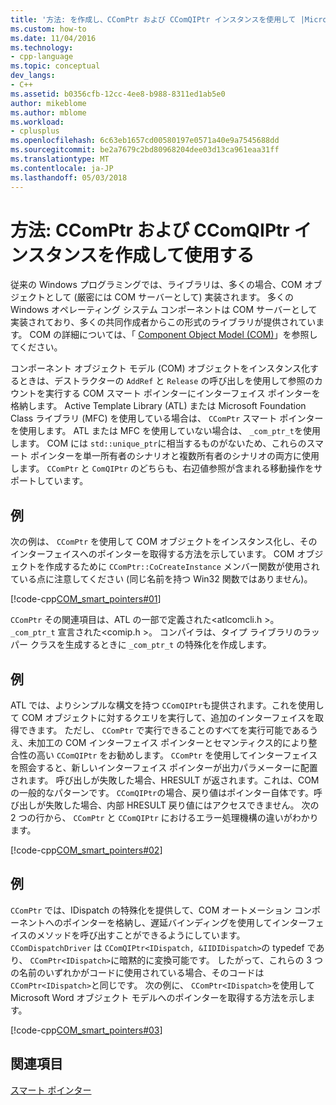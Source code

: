 ```yaml
---
title: '方法: を作成し、CComPtr および CComQIPtr インスタンスを使用して |Microsoft ドキュメント'
ms.custom: how-to
ms.date: 11/04/2016
ms.technology:
- cpp-language
ms.topic: conceptual
dev_langs:
- C++
ms.assetid: b0356cfb-12cc-4ee8-b988-8311ed1ab5e0
author: mikeblome
ms.author: mblome
ms.workload:
- cplusplus
ms.openlocfilehash: 6c63eb1657cd00580197e0571a40e9a7545688dd
ms.sourcegitcommit: be2a7679c2bd80968204dee03d13ca961eaa31ff
ms.translationtype: MT
ms.contentlocale: ja-JP
ms.lasthandoff: 05/03/2018
---
```

# <a name="how-to-create-and-use-ccomptr-and-ccomqiptr-instances"></a>方法: CComPtr および CComQIPtr インスタンスを作成して使用する
従来の Windows プログラミングでは、ライブラリは、多くの場合、COM オブジェクトとして (厳密には COM サーバーとして) 実装されます。 多くの Windows オペレーティング システム コンポーネントは COM サーバーとして実装されており、多くの共同作成者からこの形式のライブラリが提供されています。 COM の詳細については、「 [Component Object Model (COM)](http://msdn.microsoft.com/en-us/3578ca42-a4b6-44b3-ad5b-aeb5fa61f3f4)」を参照してください。  
  
 コンポーネント オブジェクト モデル (COM) オブジェクトをインスタンス化するときは、デストラクターの `AddRef` と `Release` の呼び出しを使用して参照のカウントを実行する COM スマート ポインターにインターフェイス ポインターを格納します。 Active Template Library (ATL) または Microsoft Foundation Class ライブラリ (MFC) を使用している場合は、 `CComPtr` スマート ポインターを使用します。 ATL または MFC を使用していない場合は、 `_com_ptr_t`を使用します。 COM には `std::unique_ptr`に相当するものがないため、これらのスマート ポインターを単一所有者のシナリオと複数所有者のシナリオの両方に使用します。 `CComPtr` と `ComQIPtr` のどちらも、右辺値参照が含まれる移動操作をサポートしています。  
  
## <a name="example"></a>例  
 次の例は、 `CComPtr` を使用して COM オブジェクトをインスタンス化し、そのインターフェイスへのポインターを取得する方法を示しています。 COM オブジェクトを作成するために `CComPtr::CoCreateInstance` メンバー関数が使用されている点に注意してください (同じ名前を持つ Win32 関数ではありません)。  
  
 [!code-cpp[COM_smart_pointers#01](../cpp/codesnippet/CPP/how-to-create-and-use-ccomptr-and-ccomqiptr-instances_1.cpp)]  
  
 `CComPtr` その関連項目は、ATL の一部で定義された\<atlcomcli.h >。 `_com_ptr_t` 宣言された\<comip.h >。 コンパイラは、タイプ ライブラリのラッパー クラスを生成するときに `_com_ptr_t` の特殊化を作成します。  
  
## <a name="example"></a>例  
 ATL では、よりシンプルな構文を持つ `CComQIPtr`も提供されます。これを使用して COM オブジェクトに対するクエリを実行して、追加のインターフェイスを取得できます。 ただし、 `CComPtr` で実行できることのすべてを実行可能であるうえ、未加工の COM インターフェイス ポインターとセマンティクス的により整合性の高い `CComQIPtr` をお勧めします。 `CComPtr` を使用してインターフェイスを照会すると、新しいインターフェイス ポインターが出力パラメーターに配置されます。 呼び出しが失敗した場合、HRESULT が返されます。これは、COM の一般的なパターンです。 `CComQIPtr`の場合、戻り値はポインター自体です。呼び出しが失敗した場合、内部 HRESULT 戻り値にはアクセスできません。 次の 2 つの行から、 `CComPtr` と `CComQIPtr` におけるエラー処理機構の違いがわかります。  
  
 [!code-cpp[COM_smart_pointers#02](../cpp/codesnippet/CPP/how-to-create-and-use-ccomptr-and-ccomqiptr-instances_2.cpp)]  
  
## <a name="example"></a>例  
 `CComPtr` では、IDispatch の特殊化を提供して、COM オートメーション コンポーネントへのポインターを格納し、遅延バインディングを使用してインターフェイスのメソッドを呼び出すことができるようにしています。 `CComDispatchDriver` は `CComQIPtr<IDispatch, &IIDIDispatch>`の typedef であり、 `CComPtr<IDispatch>`に暗黙的に変換可能です。 したがって、これらの 3 つの名前のいずれかがコードに使用されている場合、そのコードは `CComPtr<IDispatch>`と同じです。 次の例に、 `CComPtr<IDispatch>`を使用して Microsoft Word オブジェクト モデルへのポインターを取得する方法を示します。  
  
 [!code-cpp[COM_smart_pointers#03](../cpp/codesnippet/CPP/how-to-create-and-use-ccomptr-and-ccomqiptr-instances_3.cpp)]  
  
## <a name="see-also"></a>関連項目  
 [スマート ポインター](../cpp/smart-pointers-modern-cpp.md)